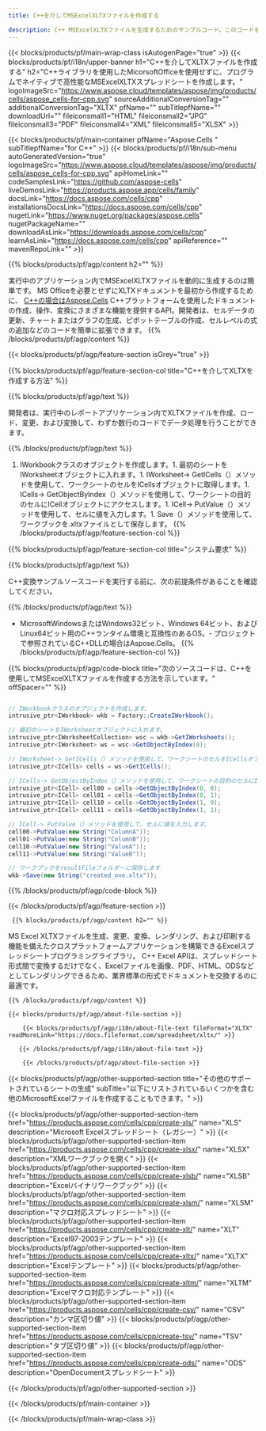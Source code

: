 ```yaml
---
title: C++を介してMSExcelXLTXファイルを作成する 

description: C++ MSExcelXLTXファイルを生成するためのサンプルコード。このコードを使用して、C++ベースのアプリケーション内にMSExcelXLTXファイルを作成します。
---
```

{{< blocks/products/pf/main-wrap-class isAutogenPage="true" >}}
{{< blocks/products/pf/i18n/upper-banner h1="C++を介してXLTXファイルを作成する" h2="C++ライブラリを使用したMicorsoftOfficeを使用せずに、プログラムでネイティブで高性能なMSExcelXLTXスプレッドシートを作成します。" logoImageSrc="https://www.aspose.cloud/templates/aspose/img/products/cells/aspose_cells-for-cpp.svg" sourceAdditionalConversionTag="" additionalConversionTag="XLTX" pfName="" subTitlepfName="" downloadUrl="" fileiconsmall1="HTML" fileiconsmall2="JPG" fileiconsmall3="PDF" fileiconsmall4="XML" fileiconsmall5="XLSX" >}}

{{< blocks/products/pf/main-container pfName="Aspose.Cells " subTitlepfName="for C++" >}}
{{< blocks/products/pf/i18n/sub-menu autoGeneratedVersion="true" logoImageSrc="https://www.aspose.cloud/templates/aspose/img/products/cells/aspose_cells-for-cpp.svg" apiHomeLink="" codeSamplesLink="https://github.com/aspose-cells" liveDemosLink="https://products.aspose.app/cells/family" docsLink="https://docs.aspose.com/cells/cpp" installationsDocsLink="https://docs.aspose.com/cells/cpp" nugetLink="https://www.nuget.org/packages/aspose.cells" nugetPackageName="" downloadAsLink="https://downloads.aspose.com/cells/cpp" learnAsLink="https://docs.aspose.com/cells/cpp" apiReference="" mavenRepoLink="" >}}

{{% blocks/products/pf/agp/content h2="" %}}

 実行中のアプリケーション内でMSExcelXLTXファイルを動的に生成するのは簡単です。 MS Officeを必要とせずにXLTXドキュメントを最初から作成するために、
 [C++の場合はAspose.Cells](https://products.aspose.com/cells/cpp) 
 C++プラットフォームを使用したドキュメントの作成、操作、変換にさまざまな機能を提供するAPI。開発者は、セルデータの更新、チャートまたはグラフの生成、ピボットテーブルの作成、セルレベルの式の追加などのコードを簡単に拡張できます。
{{% /blocks/products/pf/agp/content %}}                                                                             

{{< blocks/products/pf/agp/feature-section isGrey="true" >}}

{{% blocks/products/pf/agp/feature-section-col title="C++を介してXLTXを作成する方法" %}}

{{% blocks/products/pf/agp/text %}}

 開発者は、実行中のレポートアプリケーション内でXLTXファイルを作成、ロード、変更、および変換して、わずか数行のコードでデータ処理を行うことができます。

{{% /blocks/products/pf/agp/text %}}

1. IWorkbookクラスのオブジェクトを作成します。1. 最初のシートをIWorksheetオブジェクトに入れます。1. IWorksheet-> GetICells（）メソッドを使用して、ワークシートのセルをICellsオブジェクトに取得します。1. ICells-> GetObjectByIndex（）メソッドを使用して、ワークシートの目的のセルにICellオブジェクトにアクセスします。1. ICell-> PutValue（）メソッドを使用して、セルに値を入力します。1. Save（）メソッドを使用して、ワークブックを.xltxファイルとして保存します。
{{% /blocks/products/pf/agp/feature-section-col %}}

{{% blocks/products/pf/agp/feature-section-col title="システム要求" %}}

{{% blocks/products/pf/agp/text %}}

C++変換サンプルソースコードを実行する前に、次の前提条件があることを確認してください。 

{{% /blocks/products/pf/agp/text %}}

- MicrosoftWindowsまたはWindows32ビット、Windows 64ビット、およびLinux64ビット用のC++ランタイム環境と互換性のあるOS。- プロジェクトで参照されているC++DLLの場合はAspose.Cells。
{{% /blocks/products/pf/agp/feature-section-col %}}

{{% blocks/products/pf/agp/code-block title="次のソースコードは、C++を使用してMSExcelXLTXファイルを作成する方法を示しています。" offSpacer="" %}}

```cs

// IWorkbookクラスのオブジェクトを作成します。
intrusive_ptr<IWorkbook> wkb = Factory::CreateIWorkbook();

// 最初のシートをIWorksheetオブジェクトに入れます。
intrusive_ptr<IWorksheetCollection> wsc = wkb->GetIWorksheets();
intrusive_ptr<IWorksheet> ws = wsc->GetObjectByIndex(0);

// IWorksheet-> GetICells（）メソッドを使用して、ワークシートのセルをICellsオブジェクトに取得します。
intrusive_ptr<ICells> cells = ws->GetICells();

// ICells-> GetObjectByIndex（）メソッドを使用して、ワークシートの目的のセルにICellオブジェクトにアクセスします。
intrusive_ptr<ICell> cell00 = cells->GetObjectByIndex(0, 0);
intrusive_ptr<ICell> cell01 = cells->GetObjectByIndex(0, 1);
intrusive_ptr<ICell> cell10 = cells->GetObjectByIndex(1, 0);
intrusive_ptr<ICell> cell11 = cells->GetObjectByIndex(1, 1);

// ICell-> PutValue（）メソッドを使用して、セルに値を入力します。
cell00->PutValue(new String("ColumnA"));
cell01->PutValue(new String("ColumnB"));
cell10->PutValue(new String("ValueA"));
cell11->PutValue(new String("ValueB"));

// ワークブックをresultFileフォルダーに保存します
wkb->Save(new String("created_one.xltx"));


```

{{% /blocks/products/pf/agp/code-block %}}

{{< /blocks/products/pf/agp/feature-section >}}

<!-- aboutfile Starts -->

     
     {{% blocks/products/pf/agp/content h2="" %}}

MS Excel XLTXファイルを生成、変更、変換、レンダリング、および印刷する機能を備えたクロスプラットフォームアプリケーションを構築できるExcelスプレッドシートプログラミングライブラリ。 C++ Excel APIは、スプレッドシート形式間で変換するだけでなく、Excelファイルを画像、PDF、HTML、ODSなどとしてレンダリングできるため、業界標準の形式でドキュメントを交換するのに最適です。



    {{% /blocks/products/pf/agp/content %}}

    {{< blocks/products/pf/agp/about-file-section >}}

        {{< blocks/products/pf/agp/i18n/about-file-text fileFormat="XLTX" readMoreLink="https://docs.fileformat.com/spreadsheet/xltx/" >}}

       {{< /blocks/products/pf/agp/i18n/about-file-text >}}

        {{< /blocks/products/pf/agp/about-file-section >}}

          

<!-- aboutfile Ends -->

{{< blocks/products/pf/agp/other-supported-section title="その他のサポートされているシートの生成" subTitle="以下にリストされているいくつかを含む他のMicrosoftExcelファイルを作成することもできます。" >}}

{{< blocks/products/pf/agp/other-supported-section-item href="https://products.aspose.com/cells/cpp/create-xls/" name="XLS" description="Microsoft Excelスプレッドシート（レガシー）" >}} 
{{< blocks/products/pf/agp/other-supported-section-item href="https://products.aspose.com/cells/cpp/create-xlsx/" name="XLSX" description="XMLワークブックを開く" >}} 
{{< blocks/products/pf/agp/other-supported-section-item href="https://products.aspose.com/cells/cpp/create-xlsb/" name="XLSB" description="Excelバイナリワークブック" >}} 
{{< blocks/products/pf/agp/other-supported-section-item href="https://products.aspose.com/cells/cpp/create-xlsm/" name="XLSM" description="マクロ対応スプレッドシート" >}} 
{{< blocks/products/pf/agp/other-supported-section-item href="https://products.aspose.com/cells/cpp/create-xlt/" name="XLT" description="Excel97-2003テンプレート" >}} 
{{< blocks/products/pf/agp/other-supported-section-item href="https://products.aspose.com/cells/cpp/create-xltx/" name="XLTX" description="Excelテンプレート" >}} 
{{< blocks/products/pf/agp/other-supported-section-item href="https://products.aspose.com/cells/cpp/create-xltm/" name="XLTM" description="Excelマクロ対応テンプレート" >}} 
{{< blocks/products/pf/agp/other-supported-section-item href="https://products.aspose.com/cells/cpp/create-csv/" name="CSV" description="カンマ区切り値" >}} 
{{< blocks/products/pf/agp/other-supported-section-item href="https://products.aspose.com/cells/cpp/create-tsv/" name="TSV" description="タブ区切り値" >}} 
{{< blocks/products/pf/agp/other-supported-section-item href="https://products.aspose.com/cells/cpp/create-ods/" name="ODS" description="OpenDocumentスプレッドシート" >}} 

{{< /blocks/products/pf/agp/other-supported-section >}}

{{< /blocks/products/pf/main-container >}}
    
{{< /blocks/products/pf/main-wrap-class >}}
